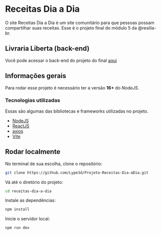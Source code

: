 # Receitas Dia a Dia

O site Receitas Dia a Dia é um site comunitário para que pessoas possam compartilhar suas receitas. Esse é o projeto final do módulo 5 da @resilia-br.

## Livraria Liberta (back-end)

Você pode acessar o back-end do projeto do final [aqui](https://github.com/Klaus7067/Receitas-back) 

## Informações gerais

Para rodar esse projeto é necessário ter a versão **16+** do *NodeJS*.

### Tecnologias utilizadas

Essas são algumas das bibliotecas e frameworks utilizadas no projeto.

- [NodeJS](https://nodejs.org/en/)
- [ReactJS](https://reactjs.org/)
- [axios](https://www.npmjs.com/package/axios)
- [Vite](https://dev.to/lixeletto/vite-js-o-build-tool-que-vai-facilitar-a-sua-vida-15ho )

## Rodar localmente

No terminal de sua escolha, clone o repositório:

```bash
git clone https://github.com/Lype3d/Projeto-Receitas-Dia-aDia.git
```

Vá até o diretório do projeto:

```bash
cd receitas-dia-a-dia
```

Instale as dependências:

```bash
npm install
```

Inicie o servidor local:

```bash
npm run dev
```
